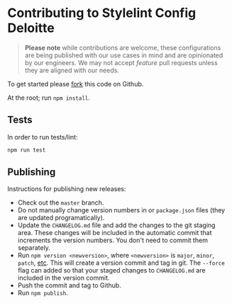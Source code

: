 # Contributing to Stylelint Config Deloitte

> **Please note** while contributions are welcome, these configurations are being published with our use cases in mind and are opinionated by our engineers. We may not accept *feature* pull requests unless they are aligned with our needs.

To get started please [fork](https://github.com/DeloitteDigitalAPAC/stylelint-config-deloitte#fork-destination-box) this code on Github.

At the root; run `npm install`.

## Tests

In order to run tests/lint:

```bash
npm run test
```

## Publishing

Instructions for publishing new releases:

- Check out the `master` branch.
- Do not manually change version numbers in or `package.json` files (they are updated programatically).
- Update the `CHANGELOG.md` file and add the changes to the git staging area. These changes will be included in the automatic commit that increments the version numbers. You don't need to commit them separately.
- Run `npm version <newversion>`, where `<newversion>` is `major`, `minor`, `patch`, [etc](https://docs.npmjs.com/cli/version). This will create a version commit and tag in git. The `--force` flag can added so that your staged changes to `CHANGELOG.md` are included in the version commit.
- Push the commit and tag to Github.
- Run `npm publish`.
